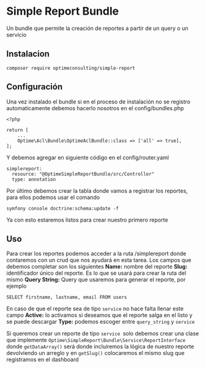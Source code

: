 # Simple Report Bundle

Un bundle que permite la creación de reportes a partir de un query o un servicio

## Instalacion

    composer require optimeconsulting/simple-report
## Configuración
Una vez instalado el bundle si en el proceso de instalación no se registro automaticamente debemos hacerlo nosotros en el config/bundles.php 

    <?php
    
    return [
        ...
        Optime\Acl\Bundle\OptimeAclBundle::class => ['all' => true],
    ];

Y debemos agregar en siguiente código en el config/router.yaml

    simplereport:  
      resource: "@OptimeSimpleReportBundle/src/Controller"  
      type: annotation
Por último debemos crear la tabla donde vamos a registrar los reportes, para ellos podemos usar el comando

    symfony console doctrine:schema:update -f
Ya con esto estaremos listos para crear nuestro primero reporte

## Uso
Para crear los reportes podemos acceder a la ruta /simplereport donde contaremos con un crud que nos ayudará en esta tarea. Los campos que debemos completar son los siguientes
**Name:** nombre del reporte
**Slug:** identificador único del reporte. Es lo que se usará para crear la ruta del mismo
**Query String:** Query que usaremos para generar el reporte, por ejemplo

    SELECT firstname, lastname, email FROM users
En caso de que el reporte sea de tipo `service` no hace falta llenar este campo
**Active:** lo activamos si deseamos que el reporte salga en el listo y se puede descargar
**Type:** podemos escoger entre `query_string` y `service`

Si queremos crear un reporte de tipo `service `solo debemos crear una clase que implemente `Optime\SimpleReport\Bundle\Service\ReportInterface` donde `getDataArray()` será donde incluiremos la lógica de nuestro reporte devolviendo un arreglo y en `getSlug()` colocaremos el mismo slug que registramos en el dashboard
